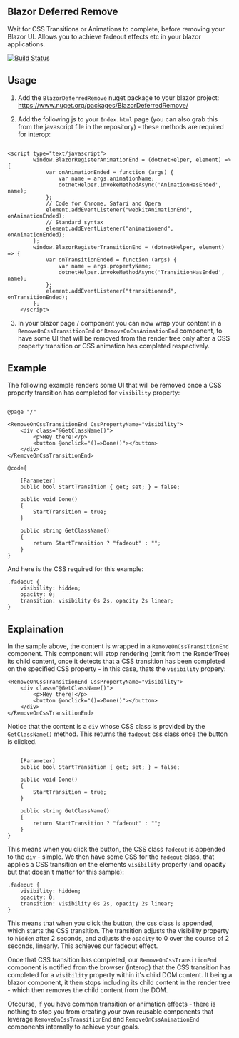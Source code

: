 ## Blazor Deferred Remove

Wait for CSS Transitions or Animations to complete, before removing your Blazor UI.
Allows you to achieve fadeout effects etc in your blazor applications.

[![Build Status](https://dev.azure.com/darrelltunnell/Public%20Projects/_apis/build/status/dazinator.BlazorDeferredRemove?branchName=master)](https://dev.azure.com/darrelltunnell/Public%20Projects/_build/latest?definitionId=8&branchName=master)

## Usage

1. Add the `BlazorDeferredRemove` nuget package to your blazor project: https://www.nuget.org/packages/BlazorDeferredRemove/

2. Add the following js to your `Index.html` page (you can also grab this from the javascript file in the repository) - these methods are required for interop:

```

<script type="text/javascript">
        window.BlazorRegisterAnimationEnd = (dotnetHelper, element) => {
            var onAnimationEnded = function (args) {
                var name = args.animationName;
                dotnetHelper.invokeMethodAsync('AnimationHasEnded', name);
            };
            // Code for Chrome, Safari and Opera
            element.addEventListener("webkitAnimationEnd", onAnimationEnded);
            // Standard syntax
            element.addEventListener("animationend", onAnimationEnded);
        };
        window.BlazorRegisterTransitionEnd = (dotnetHelper, element) => {
            var onTransitionEnded = function (args) {
                var name = args.propertyName;
                dotnetHelper.invokeMethodAsync('TransitionHasEnded', name);
            };
            element.addEventListener("transitionend", onTransitionEnded);
        };
    </script>

```

3. In your blazor page / component you can now wrap your content in a `RemoveOnCssTransitionEnd` or `RemoveOnCssAnimationEnd` component, to have some UI that will be removed from the render tree only after a CSS property transition or CSS animation has completed respectively.

## Example

The following example renders some UI that will be removed once a CSS property transition has completed for `visibility` property:

```

@page "/"

<RemoveOnCssTransitionEnd CssPropertyName="visibility">
    <div class="@GetClassName()">
        <p>Hey there!</p>
        <button @onclick="()=>Done()"></button>
    </div>
</RemoveOnCssTransitionEnd>

@code{

    [Parameter]
    public bool StartTransition { get; set; } = false;

    public void Done()
    {
        StartTransition = true;
    }

    public string GetClassName()
    {
        return StartTransition ? "fadeout" : "";
    }
}

```

And here is the CSS required for this example:

```
.fadeout {
    visibility: hidden;
    opacity: 0;
    transition: visibility 0s 2s, opacity 2s linear;
}

```

## Explaination

In the sample above, the content is wrapped in a `RemoveOnCssTransitionEnd` component. This component will stop rendering (omit from the RenderTree) its child content, once it detects that a CSS transition has been completed on the specified CSS property - in this case, thats the `visibility` propery:

```
<RemoveOnCssTransitionEnd CssPropertyName="visibility">
    <div class="@GetClassName()">
        <p>Hey there!</p>
        <button @onclick="()=>Done()"></button>
    </div>
</RemoveOnCssTransitionEnd>
```

Notice that the content is a `div` whose CSS class is provided by the `GetClassName()` method. This returns the `fadeout` css class once the button is clicked.

``` 

    [Parameter]
    public bool StartTransition { get; set; } = false;

    public void Done()
    {
        StartTransition = true;
    }

    public string GetClassName()
    {
        return StartTransition ? "fadeout" : "";
    }
}

```

This means when you click the button, the CSS class `fadeout` is appended to the `div` - simple.
We then have some CSS for the `fadeout` class, that applies a CSS transition on the elements `visibility` property (and opacity but that doesn't matter for this sample):

```
.fadeout {
    visibility: hidden;
    opacity: 0;
    transition: visibility 0s 2s, opacity 2s linear;
}

```

This means that when you click the button, the css class is appended, which starts the CSS transition. The transition adjusts the visibility property to `hidden` after 2 seconds, and adjusts the `opacity` to 0 over the course of 2 seconds, linearly. This achieves our fadeout effect.

Once that CSS transition has completed, our `RemoveOnCssTransitionEnd` component is notified from the browser (interop) that the CSS transition has completed for a `visibility` property within it's child DOM content. It being a blazor component, it then stops including its child content in the render tree - which then removes the child content from the DOM.

Ofcourse, if you have common transition or animation effects - there is nothing to stop you from creating your own reusable components that leverage `RemoveOnCssTransitionEnd` and `RemoveOnCssAnimationEnd` components internally to achieve your goals.
